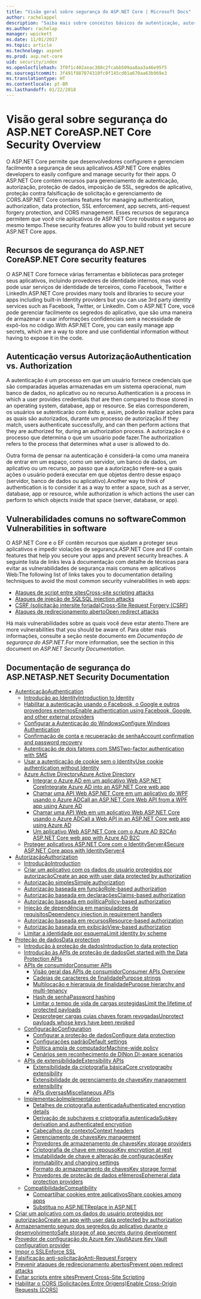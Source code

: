 ```yaml
---
title: "Visão geral sobre segurança do ASP.NET Core | Microsoft Docs"
author: rachelappel
description: "Saiba mais sobre conceitos básicos de autenticação, autorização e segurança no ASP.NET Core"
ms.author: rachelap
manager: wpickett
ms.date: 11/01/2017
ms.topic: article
ms.technology: aspnet
ms.prod: asp.net-core
uid: security/index
ms.openlocfilehash: 3f0f1c402aeac388c2fcabb509aa8aa3a46e95f5
ms.sourcegitcommit: 3f491f887074310fc0f145cd01a670aa63b969e3
ms.translationtype: HT
ms.contentlocale: pt-BR
ms.lasthandoff: 01/22/2018
---
```

# <a name="aspnet-core-security-overview"></a><span data-ttu-id="9544e-103">Visão geral sobre segurança do ASP.NET Core</span><span class="sxs-lookup"><span data-stu-id="9544e-103">ASP.NET Core Security Overview</span></span>

<span data-ttu-id="9544e-104">O ASP.NET Core permite que desenvolvedores configurem e gerenciem facilmente a segurança de seus aplicativos.</span><span class="sxs-lookup"><span data-stu-id="9544e-104">ASP.NET Core enables developers to easily configure and manage security for their apps.</span></span> <span data-ttu-id="9544e-105">O ASP.NET Core contém recursos para gerenciamento de autenticação, autorização, proteção de dados, imposição de SSL, segredos de aplicativo, proteção contra falsificação de solicitação e gerenciamento de CORS.</span><span class="sxs-lookup"><span data-stu-id="9544e-105">ASP.NET Core contains features for managing authentication, authorization, data protection, SSL enforcement, app secrets, anti-request forgery protection, and CORS management.</span></span> <span data-ttu-id="9544e-106">Esses recursos de segurança permitem que você crie aplicativos de ASP.NET Core robustos e seguros ao mesmo tempo.</span><span class="sxs-lookup"><span data-stu-id="9544e-106">These security features allow you to build robust yet secure ASP.NET Core apps.</span></span> 

## <a name="aspnet-core-security-features"></a><span data-ttu-id="9544e-107">Recursos de segurança do ASP.NET Core</span><span class="sxs-lookup"><span data-stu-id="9544e-107">ASP.NET Core security features</span></span>

<span data-ttu-id="9544e-108">O ASP.NET Core fornece várias ferramentas e bibliotecas para proteger seus aplicativos, incluindo provedores de identidade internos, mas você pode usar serviços de identidade de terceiros, como Facebook, Twitter e LinkedIn.</span><span class="sxs-lookup"><span data-stu-id="9544e-108">ASP.NET Core provides many tools and libraries to secure your apps including built-in Identity providers but you can use 3rd party identity services such as Facebook, Twitter, or LinkedIn.</span></span> <span data-ttu-id="9544e-109">Com o ASP.NET Core, você pode gerenciar facilmente os segredos do aplicativo, que são uma maneira de armazenar e usar informações confidenciais sem a necessidade de expô-los no código.</span><span class="sxs-lookup"><span data-stu-id="9544e-109">With ASP.NET Core, you can easily manage app secrets, which are a way to store and use confidential information without having to expose it in the code.</span></span> 

## <a name="authentication-vs-authorization"></a><span data-ttu-id="9544e-110">Autenticação versus Autorização</span><span class="sxs-lookup"><span data-stu-id="9544e-110">Authentication vs. Authorization</span></span>

<span data-ttu-id="9544e-111">A autenticação é um processo em que um usuário fornece credenciais que são comparadas àquelas armazenadas em um sistema operacional, num banco de dados, no aplicativo ou no recurso.</span><span class="sxs-lookup"><span data-stu-id="9544e-111">Authentication is a process in which a user provides credentials that are then compared to those stored in an operating system, database, app or resource.</span></span> <span data-ttu-id="9544e-112">Se elas corresponderem, os usuários se autenticarão com êxito e, assim, poderão realizar ações para as quais são autorizados, durante um processo de autorização.</span><span class="sxs-lookup"><span data-stu-id="9544e-112">If they match, users authenticate successfully, and can then perform actions that they are authorized for, during an authorization process.</span></span> <span data-ttu-id="9544e-113">A autorização é o processo que determina o que um usuário pode fazer.</span><span class="sxs-lookup"><span data-stu-id="9544e-113">The authorization refers to the process that determines what a user is allowed to do.</span></span> 

<span data-ttu-id="9544e-114">Outra forma de pensar na autenticação é considerá-la como uma maneira de entrar em um espaço, como um servidor, um banco de dados, um aplicativo ou um recurso, ao passo que a autorização refere-se a quais ações o usuário poderá executar em que objetos dentro desse espaço (servidor, banco de dados ou aplicativo).</span><span class="sxs-lookup"><span data-stu-id="9544e-114">Another way to think of authentication is to consider it as a way to enter a space, such as a server, database, app or resource, while authorization is which actions the user can perform to which objects inside that space (server, database, or app).</span></span>

## <a name="common-vulnerabilities-in-software"></a><span data-ttu-id="9544e-115">Vulnerabilidades comuns no software</span><span class="sxs-lookup"><span data-stu-id="9544e-115">Common Vulnerabilities in software</span></span>

<span data-ttu-id="9544e-116">O ASP.NET Core e o EF contêm recursos que ajudam a proteger seus aplicativos e impedir violações de segurança.</span><span class="sxs-lookup"><span data-stu-id="9544e-116">ASP.NET Core and EF contain features that help you secure your apps and prevent security breaches.</span></span> <span data-ttu-id="9544e-117">A seguinte lista de links leva à documentação com detalhe de técnicas para evitar as vulnerabilidades de segurança mais comuns em aplicativos Web:</span><span class="sxs-lookup"><span data-stu-id="9544e-117">The following list of links takes you to documentation detailing techniques to avoid the most common security vulnerabilities in web apps:</span></span>

* [<span data-ttu-id="9544e-118">Ataques de script entre sites</span><span class="sxs-lookup"><span data-stu-id="9544e-118">Cross-site scripting attacks</span></span>](https://docs.microsoft.com/aspnet/core/security/cross-site-scripting)
* [<span data-ttu-id="9544e-119">Ataques de injeção de SQL</span><span class="sxs-lookup"><span data-stu-id="9544e-119">SQL injection attacks</span></span>](https://docs.microsoft.com/ef/core/querying/raw-sql)
* [<span data-ttu-id="9544e-120">CSRF (solicitação intersite forjada)</span><span class="sxs-lookup"><span data-stu-id="9544e-120">Cross-Site Request Forgery (CSRF)</span></span>](https://docs.microsoft.com/aspnet/core/security/anti-request-forgery)
* [<span data-ttu-id="9544e-121">Ataques de redirecionamento aberto</span><span class="sxs-lookup"><span data-stu-id="9544e-121">Open redirect attacks</span></span>](https://docs.microsoft.com/aspnet/core/security/preventing-open-redirects)

<span data-ttu-id="9544e-122">Há mais vulnerabilidades sobre as quais você deve estar atento.</span><span class="sxs-lookup"><span data-stu-id="9544e-122">There are more vulnerabilities that you should be aware of.</span></span> <span data-ttu-id="9544e-123">Para obter mais informações, consulte a seção neste documento em *Documentação de segurança do ASP.NET*.</span><span class="sxs-lookup"><span data-stu-id="9544e-123">For more information, see the section in this document on *ASP.NET Security Documentation*.</span></span> 

## <a name="aspnet-security-documentation"></a><span data-ttu-id="9544e-124">Documentação de segurança do ASP.NET</span><span class="sxs-lookup"><span data-stu-id="9544e-124">ASP.NET Security Documentation</span></span>

*   [<span data-ttu-id="9544e-125">Autenticação</span><span class="sxs-lookup"><span data-stu-id="9544e-125">Authentication</span></span>](authentication/index.md)
    *   [<span data-ttu-id="9544e-126">Introdução ao Identity</span><span class="sxs-lookup"><span data-stu-id="9544e-126">Introduction to Identity</span></span>](authentication/identity.md)
    *   [<span data-ttu-id="9544e-127">Habilitar a autenticação usando o Facebook, o Google e outros provedores externos</span><span class="sxs-lookup"><span data-stu-id="9544e-127">Enable authentication using Facebook, Google, and other external providers</span></span>](authentication/social/index.md)
    * [<span data-ttu-id="9544e-128">Configurar a Autenticação do Windows</span><span class="sxs-lookup"><span data-stu-id="9544e-128">Configure Windows Authentication</span></span>](authentication/windowsauth.md)
    *   [<span data-ttu-id="9544e-129">Confirmação de conta e recuperação de senha</span><span class="sxs-lookup"><span data-stu-id="9544e-129">Account confirmation and password recovery</span></span>](authentication/accconfirm.md)
    *   [<span data-ttu-id="9544e-130">Autenticação de dois fatores com SMS</span><span class="sxs-lookup"><span data-stu-id="9544e-130">Two-factor authentication with SMS</span></span>](authentication/2fa.md) 
    *   [<span data-ttu-id="9544e-131">Usar a autenticação de cookie sem o Identity</span><span class="sxs-lookup"><span data-stu-id="9544e-131">Use cookie authentication without Identity</span></span>](authentication/cookie.md)
    *   [<span data-ttu-id="9544e-132">Azure Active Directory</span><span class="sxs-lookup"><span data-stu-id="9544e-132">Azure Active Directory</span></span>](authentication/azure-active-directory/index.md)
        *   [<span data-ttu-id="9544e-133">Integrar o Azure AD em um aplicativo Web ASP.NET Core</span><span class="sxs-lookup"><span data-stu-id="9544e-133">Integrate Azure AD into an ASP.NET Core web app</span></span>](https://azure.microsoft.com/documentation/samples/active-directory-dotnet-webapp-openidconnect-aspnetcore/)
        *   [<span data-ttu-id="9544e-134">Chamar uma API Web ASP.NET Core em um aplicativo do WPF usando o Azure AD</span><span class="sxs-lookup"><span data-stu-id="9544e-134">Call an ASP.NET Core Web API from a WPF app using Azure AD</span></span>](https://azure.microsoft.com/documentation/samples/active-directory-dotnet-native-aspnetcore/)
        *   [<span data-ttu-id="9544e-135">Chamar uma API Web em um aplicativo Web ASP.NET Core usando o Azure AD</span><span class="sxs-lookup"><span data-stu-id="9544e-135">Call a Web API in an ASP.NET Core web app using Azure AD</span></span>](https://azure.microsoft.com/documentation/samples/active-directory-dotnet-webapp-webapi-openidconnect-aspnetcore/)
        *   [<span data-ttu-id="9544e-136">Um aplicativo Web ASP.NET Core com o Azure AD B2C</span><span class="sxs-lookup"><span data-stu-id="9544e-136">An ASP.NET Core web app with Azure AD B2C</span></span>](https://azure.microsoft.com/resources/samples/active-directory-b2c-dotnetcore-webapp/)
    *   [<span data-ttu-id="9544e-137">Proteger aplicativos ASP.NET Core com o IdentityServer4</span><span class="sxs-lookup"><span data-stu-id="9544e-137">Secure ASP.NET Core apps with IdentityServer4</span></span>](https://identityserver4.readthedocs.io)
*   [<span data-ttu-id="9544e-138">Autorização</span><span class="sxs-lookup"><span data-stu-id="9544e-138">Authorization</span></span>](authorization/index.md)
    *   [<span data-ttu-id="9544e-139">Introdução</span><span class="sxs-lookup"><span data-stu-id="9544e-139">Introduction</span></span>](authorization/introduction.md)
    *   [<span data-ttu-id="9544e-140">Criar um aplicativo com os dados do usuário protegidos por autorização</span><span class="sxs-lookup"><span data-stu-id="9544e-140">Create an app with user data protected by authorization</span></span>](xref:security/authorization/secure-data)
    *   [<span data-ttu-id="9544e-141">Autorização simples</span><span class="sxs-lookup"><span data-stu-id="9544e-141">Simple authorization</span></span>](authorization/simple.md)
    *   [<span data-ttu-id="9544e-142">Autorização baseada em função</span><span class="sxs-lookup"><span data-stu-id="9544e-142">Role-based authorization</span></span>](authorization/roles.md)
    *   [<span data-ttu-id="9544e-143">Autorização baseada em declarações</span><span class="sxs-lookup"><span data-stu-id="9544e-143">Claims-based authorization</span></span>](authorization/claims.md)
    *   [<span data-ttu-id="9544e-144">Autorização baseada em política</span><span class="sxs-lookup"><span data-stu-id="9544e-144">Policy-based authorization</span></span>](authorization/policies.md)
    *   [<span data-ttu-id="9544e-145">Injeção de dependência em manipuladores de requisitos</span><span class="sxs-lookup"><span data-stu-id="9544e-145">Dependency injection in requirement handlers</span></span>](authorization/dependencyinjection.md)
    *   [<span data-ttu-id="9544e-146">Autorização baseada em recursos</span><span class="sxs-lookup"><span data-stu-id="9544e-146">Resource-based authorization</span></span>](authorization/resourcebased.md)
    *   [<span data-ttu-id="9544e-147">Autorização baseada em exibição</span><span class="sxs-lookup"><span data-stu-id="9544e-147">View-based authorization</span></span>](authorization/views.md)
    *   [<span data-ttu-id="9544e-148">Limitar a identidade por esquema</span><span class="sxs-lookup"><span data-stu-id="9544e-148">Limit identity by scheme</span></span>](authorization/limitingidentitybyscheme.md)
*   [<span data-ttu-id="9544e-149">Proteção de dados</span><span class="sxs-lookup"><span data-stu-id="9544e-149">Data protection</span></span>](data-protection/index.md)
    *   [<span data-ttu-id="9544e-150">Introdução à proteção de dados</span><span class="sxs-lookup"><span data-stu-id="9544e-150">Introduction to data protection</span></span>](data-protection/introduction.md)
    *   [<span data-ttu-id="9544e-151">Introdução às APIs de proteção de dados</span><span class="sxs-lookup"><span data-stu-id="9544e-151">Get started with the Data Protection APIs</span></span>](data-protection/using-data-protection.md)
    *   [<span data-ttu-id="9544e-152">APIs de consumidor</span><span class="sxs-lookup"><span data-stu-id="9544e-152">Consumer APIs</span></span>](data-protection/consumer-apis/index.md)
        *   [<span data-ttu-id="9544e-153">Visão geral das APIs de consumidor</span><span class="sxs-lookup"><span data-stu-id="9544e-153">Consumer APIs Overview</span></span>](data-protection/consumer-apis/overview.md)
        *   [<span data-ttu-id="9544e-154">Cadeias de caracteres de finalidade</span><span class="sxs-lookup"><span data-stu-id="9544e-154">Purpose strings</span></span>](data-protection/consumer-apis/purpose-strings.md)
        *   [<span data-ttu-id="9544e-155">Multilocação e hierarquia de finalidade</span><span class="sxs-lookup"><span data-stu-id="9544e-155">Purpose hierarchy and multi-tenancy</span></span>](data-protection/consumer-apis/purpose-strings-multitenancy.md)
        *   [<span data-ttu-id="9544e-156">Hash de senha</span><span class="sxs-lookup"><span data-stu-id="9544e-156">Password hashing</span></span>](data-protection/consumer-apis/password-hashing.md)
        *   [<span data-ttu-id="9544e-157">Limitar o tempo de vida de cargas protegidas</span><span class="sxs-lookup"><span data-stu-id="9544e-157">Limit the lifetime of protected payloads</span></span>](data-protection/consumer-apis/limited-lifetime-payloads.md)
        *   [<span data-ttu-id="9544e-158">Desproteger cargas cujas chaves foram revogadas</span><span class="sxs-lookup"><span data-stu-id="9544e-158">Unprotect payloads whose keys have been revoked</span></span>](data-protection/consumer-apis/dangerous-unprotect.md)
    *   [<span data-ttu-id="9544e-159">Configuração</span><span class="sxs-lookup"><span data-stu-id="9544e-159">Configuration</span></span>](data-protection/configuration/index.md)
        *   [<span data-ttu-id="9544e-160">Configurar a proteção de dados</span><span class="sxs-lookup"><span data-stu-id="9544e-160">Configure data protection</span></span>](data-protection/configuration/overview.md)
        *   [<span data-ttu-id="9544e-161">Configurações padrão</span><span class="sxs-lookup"><span data-stu-id="9544e-161">Default settings</span></span>](data-protection/configuration/default-settings.md)
        *   [<span data-ttu-id="9544e-162">Política ampla de computador</span><span class="sxs-lookup"><span data-stu-id="9544e-162">Machine-wide policy</span></span>](data-protection/configuration/machine-wide-policy.md)
        *   [<span data-ttu-id="9544e-163">Cenários sem reconhecimento de DI</span><span class="sxs-lookup"><span data-stu-id="9544e-163">Non DI-aware scenarios</span></span>](data-protection/configuration/non-di-scenarios.md)
    *   [<span data-ttu-id="9544e-164">APIs de extensibilidade</span><span class="sxs-lookup"><span data-stu-id="9544e-164">Extensibility APIs</span></span>](data-protection/extensibility/index.md)
        *   [<span data-ttu-id="9544e-165">Extensibilidade da criptografia básica</span><span class="sxs-lookup"><span data-stu-id="9544e-165">Core cryptography extensibility</span></span>](data-protection/extensibility/core-crypto.md)
        *   [<span data-ttu-id="9544e-166">Extensibilidade de gerenciamento de chaves</span><span class="sxs-lookup"><span data-stu-id="9544e-166">Key management extensibility</span></span>](data-protection/extensibility/key-management.md)
        *   [<span data-ttu-id="9544e-167">APIs diversas</span><span class="sxs-lookup"><span data-stu-id="9544e-167">Miscellaneous APIs</span></span>](data-protection/extensibility/misc-apis.md)
    *   [<span data-ttu-id="9544e-168">Implementação</span><span class="sxs-lookup"><span data-stu-id="9544e-168">Implementation</span></span>](data-protection/implementation/index.md)
        *   [<span data-ttu-id="9544e-169">Detalhes de criptografia autenticada</span><span class="sxs-lookup"><span data-stu-id="9544e-169">Authenticated encryption details</span></span>](data-protection/implementation/authenticated-encryption-details.md)
        *   [<span data-ttu-id="9544e-170">Derivação de subchaves e criptografia autenticada</span><span class="sxs-lookup"><span data-stu-id="9544e-170">Subkey derivation and authenticated encryption</span></span>](data-protection/implementation/subkeyderivation.md)
        *   [<span data-ttu-id="9544e-171">Cabeçalhos de contexto</span><span class="sxs-lookup"><span data-stu-id="9544e-171">Context headers</span></span>](data-protection/implementation/context-headers.md)
        *   [<span data-ttu-id="9544e-172">Gerenciamento de chaves</span><span class="sxs-lookup"><span data-stu-id="9544e-172">Key management</span></span>](data-protection/implementation/key-management.md)
        *   [<span data-ttu-id="9544e-173">Provedores de armazenamento de chaves</span><span class="sxs-lookup"><span data-stu-id="9544e-173">Key storage providers</span></span>](data-protection/implementation/key-storage-providers.md)
        *   [<span data-ttu-id="9544e-174">Criptografia de chave em repouso</span><span class="sxs-lookup"><span data-stu-id="9544e-174">Key encryption at rest</span></span>](data-protection/implementation/key-encryption-at-rest.md)
        *   [<span data-ttu-id="9544e-175">Imutabilidade de chave e alteração de configurações</span><span class="sxs-lookup"><span data-stu-id="9544e-175">Key immutability and changing settings</span></span>](data-protection/implementation/key-immutability.md)
        *   [<span data-ttu-id="9544e-176">Formato do armazenamento de chaves</span><span class="sxs-lookup"><span data-stu-id="9544e-176">Key storage format</span></span>](data-protection/implementation/key-storage-format.md)
        *   [<span data-ttu-id="9544e-177">Provedores de proteção de dados efêmeros</span><span class="sxs-lookup"><span data-stu-id="9544e-177">Ephemeral data protection providers</span></span>](data-protection/implementation/key-storage-ephemeral.md)
    *   [<span data-ttu-id="9544e-178">Compatibilidade</span><span class="sxs-lookup"><span data-stu-id="9544e-178">Compatibility</span></span>](data-protection/compatibility/index.md)
        *   [<span data-ttu-id="9544e-179">Compartilhar cookies entre aplicativos</span><span class="sxs-lookup"><span data-stu-id="9544e-179">Share cookies among apps</span></span>](data-protection/compatibility/cookie-sharing.md)
        *   [<span data-ttu-id="9544e-180">Substitua <machineKey> no ASP.NET</span><span class="sxs-lookup"><span data-stu-id="9544e-180">Replace <machineKey> in ASP.NET</span></span>](data-protection/compatibility/replacing-machinekey.md)
*   [<span data-ttu-id="9544e-181">Criar um aplicativo com os dados do usuário protegidos por autorização</span><span class="sxs-lookup"><span data-stu-id="9544e-181">Create an app with user data protected by authorization</span></span>](xref:security/authorization/secure-data)
*   [<span data-ttu-id="9544e-182">Armazenamento seguro dos segredos do aplicativo durante o desenvolvimento</span><span class="sxs-lookup"><span data-stu-id="9544e-182">Safe storage of app secrets during development</span></span>](app-secrets.md)
*   [<span data-ttu-id="9544e-183">Provedor de configuração do Azure Key Vault</span><span class="sxs-lookup"><span data-stu-id="9544e-183">Azure Key Vault configuration provider</span></span>](key-vault-configuration.md)
*   [<span data-ttu-id="9544e-184">Impor o SSL</span><span class="sxs-lookup"><span data-stu-id="9544e-184">Enforce SSL</span></span>](enforcing-ssl.md)
*   [<span data-ttu-id="9544e-185">Falsificação anti-solicitação</span><span class="sxs-lookup"><span data-stu-id="9544e-185">Anti-Request Forgery</span></span>](anti-request-forgery.md)
*   [<span data-ttu-id="9544e-186">Prevenir ataques de redirecionamento abertos</span><span class="sxs-lookup"><span data-stu-id="9544e-186">Prevent open redirect attacks</span></span>](preventing-open-redirects.md)
*   [<span data-ttu-id="9544e-187">Evitar scripts entre sites</span><span class="sxs-lookup"><span data-stu-id="9544e-187">Prevent Cross-Site Scripting</span></span>](cross-site-scripting.md)
*   [<span data-ttu-id="9544e-188">Habilitar o CORS (Solicitações Entre Origens)</span><span class="sxs-lookup"><span data-stu-id="9544e-188">Enable Cross-Origin Requests (CORS)</span></span>](cors.md)
